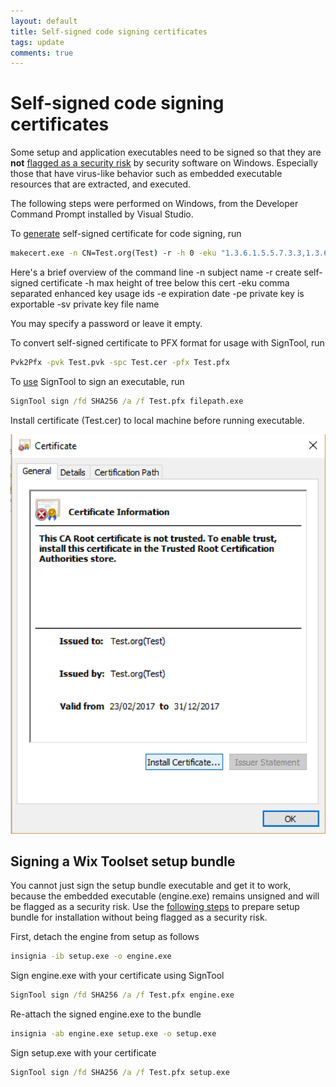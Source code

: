 ```yaml
---
layout: default
title: Self-signed code signing certificates
tags: update
comments: true
---
```

# Self-signed code signing certificates

Some setup and application executables need to be signed so that they are **not** [flagged as a security risk](https://www.symantec.com/security_response/writeup.jsp?docid=2010-090200-5010-99&tabid=2) by security software on Windows. Especially those that have virus-like behavior such as embedded executable resources that are extracted, and executed.

The following steps were performed on Windows, from the Developer Command Prompt installed by Visual Studio.

To [generate](https://docs.microsoft.com/en-us/windows/desktop/appxpkg/how-to-create-a-package-signing-certificate) self-signed certificate for code signing, run

```cmd
makecert.exe -n CN=Test.org(Test) -r -h 0 -eku "1.3.6.1.5.5.7.3.3,1.3.6.1.4.1.311.10.3.13" -e 12/31/2017 -pe -sv Test.pvk Test.cer
```

Here's a brief overview of the command line
-n subject name
-r create self-signed certificate
-h max height of tree below this cert
-eku comma separated enhanced key usage ids
-e expiration date
-pe private key is exportable
-sv private key file name

You may specify a password or leave it empty.

To convert self-signed certificate to PFX format for usage with SignTool, run

```cmd
Pvk2Pfx -pvk Test.pvk -spc Test.cer -pfx Test.pfx
```

To [use](https://docs.microsoft.com/windows/desktop/appxpkg/how-to-sign-a-package-using-signtool) SignTool to sign an executable, run

```cmd
SignTool sign /fd SHA256 /a /f Test.pfx filepath.exe
```

Install certificate (Test.cer) to local machine before running executable.

![Install certificate (Test.cer) to local machine](/assets/img/code-signing-root-certificate.png)

## Signing a Wix Toolset setup bundle

You cannot just sign the setup bundle executable and get it to work, because the embedded executable (engine.exe) remains unsigned and will be flagged as a security risk. Use the [following steps](http://stackoverflow.com/questions/19254772/how-do-i-use-insignia-exe-to-codesign-a-wix-bundle) to prepare setup bundle for installation without being flagged as a security risk.

First, detach the engine from setup as follows

```cmd
insignia -ib setup.exe -o engine.exe
```

Sign engine.exe with your certificate using SignTool

```cmd
SignTool sign /fd SHA256 /a /f Test.pfx engine.exe
```

Re-attach the signed engine.exe to the bundle

```cmd
insignia -ab engine.exe setup.exe -o setup.exe
```

Sign setup.exe with your certificate

```cmd
SignTool sign /fd SHA256 /a /f Test.pfx setup.exe
```
